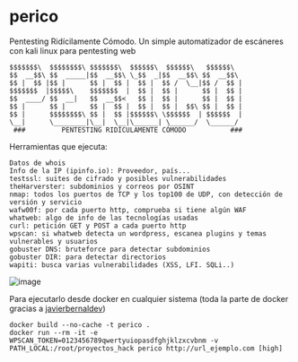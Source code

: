 # perico
Pentesting Ridícilamente Cómodo. Un simple automatizador de escáneres con kali linux para pentesting web
```
$$$$$$$\  $$$$$$$$\ $$$$$$$\  $$$$$$\  $$$$$$\   $$$$$$\  
$$  __$$\ $$  _____|$$  __$$\ \_$$  _|$$  __$$\ $$  __$$\ 
$$ |  $$ |$$ |      $$ |  $$ |  $$ |  $$ /  \__|$$ /  $$ |
$$$$$$$  |$$$$$\    $$$$$$$  |  $$ |  $$ |      $$ |  $$ |
$$  ____/ $$  __|   $$  __$$<   $$ |  $$ |      $$ |  $$ |
$$ |      $$ |      $$ |  $$ |  $$ |  $$ |  $$\ $$ |  $$ |
$$ |      $$$$$$$$\ $$ |  $$ |$$$$$$\ \$$$$$$  | $$$$$$  |
\__|      \________|\__|  \__|\______| \______/  \______/
 ###         PENTESTING RIDÍCULAMENTE CÓMODO           ###
```

Herramientas que ejecuta:

    Datos de whois
    Info de la IP (ipinfo.io): Proveedor, país...
    testssl: suites de cifrado y posibles vulnerabilidades
    theHarverster: subdominios y correos por OSINT
    nmap: todos los puertos de TCP y los top100 de UDP, con detección de versión y servicio
    wafw00f: por cada puerto http, comprueba si tiene algún WAF
    whatweb: algo de info de las tecnologías usadas
    curl: petición GET y POST a cada puerto http
    wpscan: si whatweb detecta un wordpress, escanea plugins y temas vulnerables y usuarios
    gobuster DNS: bruteforce para detectar subdominios
    gobuster DIR: para detectar directorios
    wapiti: busca varias vulnerabilidades (XSS, LFI. SQLi..)


![image](https://github.com/joseaguardia/perico/assets/16305835/53799cc8-c60b-4e48-a3c1-2393e2964dc7)


Para ejecutarlo desde docker en cualquier sistema (toda la parte de docker gracias a [javierbernaldev](https://github.com/javierbernaldev))
```
docker build --no-cache -t perico .
docker run --rm -it -e WPSCAN_TOKEN=0123456789qwertyuiopasdfghjklzxcvbnm -v PATH_LOCAL:/root/proyectos_hack perico http://url_ejemplo.com [high]
```
